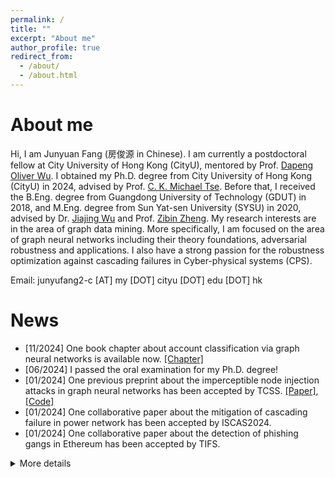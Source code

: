 ```yaml
---
permalink: /
title: ""
excerpt: "About me"
author_profile: true
redirect_from: 
  - /about/
  - /about.html
---
```




# About me

Hi, I am Junyuan Fang (房俊源 in Chinese). I am currently a postdoctoral fellow at City University of Hong Kong (CityU), mentored by Prof. [Dapeng Oliver Wu](https://scholar.google.com/citations?user=sDRLr8gAAAAJ&hl=en). I obtained my Ph.D. degree from City University of Hong Kong (CityU) in 2024, advised by Prof. [C. K. Michael Tse](https://scholar.google.com/citations?user=Ax0J3TkAAAAJ&hl=en). Before that, I received the B.Eng. degree from Guangdong  University of Technology (GDUT) in 2018, and M.Eng. degree from Sun Yat-sen University (SYSU) in 2020, advised by Dr. [Jiajing Wu](https://scholar.google.com/citations?user=EaqeskUAAAAJ&hl=en) and Prof. [Zibin Zheng](https://scholar.google.com/citations?user=WPC6ED4AAAAJ&hl=en). My research interests are in the area of graph data mining. More specifically, I am focused on the area of graph neural networks including their theory foundations, adversarial robustness and applications. I also have a strong passion for the robustness optimization against cascading failures in Cyber-physical systems (CPS).

Email: junyufang2-c [AT] my [DOT] cityu [DOT] edu [DOT] hk

# News

- [11/2024] One book chapter about account classification via graph neural networks is available now. [[Chapter]](https://link.springer.com/chapter/10.1007/978-981-97-4430-5_5)
- [06/2024] I passed the oral examination for my Ph.D. degree!
- [01/2024] One previous preprint about the imperceptible node injection attacks in graph neural networks has been accepted by TCSS. [[Paper]](https://ieeexplore.ieee.org/abstract/document/10443466), [[Code]](https://github.com/alexfanjn/gani)
- [01/2024] One collaborative paper about the mitigation of cascading failure in power network has been accepted by ISCAS2024.
- [01/2024] One collaborative paper about the detection of phishing gangs in Ethereum has been accepted by TIFS.

<details> 
    <summary> More details </summary> 
    <ul>
        <li> [09/2023] I am honored to be awarded the 2023 Research Tuition Scholarship at CityU. </li>
        <li> [06/2023] One paper about the homophily and heterophily information aggregation for Ethereum account classification has been accepted by JETCAS. [[Paper]](https://ieeexplore.ieee.org/abstract/document/10184005) </li>
        <li> [06/2023] I am honored be selected to receive a 2023 IEEE CASS Student Travel Grant for attending ISCAS2023. </li>
        <li> [01/2023] One paper about the impact of network topologies to the performance of GNNs has been accepted by ISCAS2023. [[Paper]](https://ieeexplore.ieee.org/abstract/document/10182188), [[Code]](https://github.com/alexfanjn/Impact-analysis-of-network-structures) </li>
        <li> [01/2023] I am honored to be invited to attend [GYSS2023](https://gyss.nrf.gov.sg/). </li>
        <li> [10/2022] New preprint "GANI: Global Attacks on Graph Neural Networks via Imperceptible Node Injections" and corresponding codes are available now. [[Paper]](https://arxiv.org/abs/2210.12598), [[Code]](https://github.com/alexfanjn/gani) </li>
    </ul>
</details>